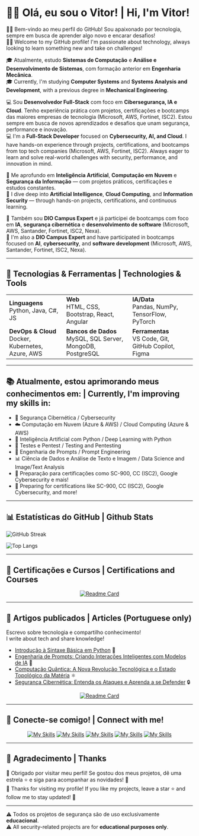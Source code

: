 # 👋🏻 Olá, eu sou o Vitor! | Hi, I'm Vitor!

✌🏻 Bem-vindo ao meu perfil do GitHub! Sou apaixonado por tecnologia, sempre em busca de aprender algo novo e encarar desafios!  
✌🏻 Welcome to my GitHub profile! I'm passionate about technology, always looking to learn something new and take on challenges!

🎓 Atualmente, estudo **Sistemas de Computação** e **Análise e Desenvolvimento de Sistemas**, com formação anterior em **Engenharia Mecânica**.  
🎓 Currently, I'm studying **Computer Systems** and **Systems Analysis and Development**, with a previous degree in **Mechanical Engineering**.

💻 Sou **Desenvolvedor Full-Stack** com foco em **Cibersegurança, IA e Cloud**. Tenho experiência prática com projetos, certificações e bootcamps das maiores empresas de tecnologia (Microsoft, AWS, Fortinet, ISC2). Estou sempre em busca de novos aprendizados e desafios que unam segurança, performance e inovação.  
💻 I'm a **Full-Stack Developer** focused on **Cybersecurity, AI, and Cloud**. I have hands-on experience through projects, certifications, and bootcamps from top tech companies (Microsoft, AWS, Fortinet, ISC2). Always eager to learn and solve real-world challenges with security, performance, and innovation in mind.

🧠 Me aprofundo em **Inteligência Artificial**, **Computação em Nuvem** e **Segurança da Informação** — com projetos práticos, certificações e estudos constantes.  
🧠 I dive deep into **Artificial Intelligence**, **Cloud Computing**, and **Information Security** — through hands-on projects, certifications, and continuous learning.

🚀 Também sou **DIO Campus Expert** e já participei de bootcamps com foco em **IA**, **segurança cibernética** e **desenvolvimento de software** (Microsoft, AWS, Santander, Fortinet, ISC2, Nexa).  
🚀 I'm also a **DIO Campus Expert** and have participated in bootcamps focused on **AI**, **cybersecurity**, and **software development** (Microsoft, AWS, Santander, Fortinet, ISC2, Nexa).

---

## 🔧 Tecnologias & Ferramentas | Technologies & Tools

<table>
  <tr>
    <td><strong>Linguagens</strong><br>Python, Java, C#, JS</td>
    <td><strong>Web</strong><br>HTML, CSS, Bootstrap, React, Angular</td>
    <td><strong>IA/Data</strong><br>Pandas, NumPy, TensorFlow, PyTorch</td>
  </tr>
  <tr>
    <td><strong>DevOps & Cloud</strong><br>Docker, Kubernetes, Azure, AWS</td>
    <td><strong>Bancos de Dados</strong><br>MySQL, SQL Server, MongoDB, PostgreSQL</td>
    <td><strong>Ferramentas</strong><br>VS Code, Git, GitHub Copilot, Figma</td>
  </tr>
</table>

---

## 📚 Atualmente, estou aprimorando meus conhecimentos em: | Currently, I'm improving my skills in:

- 🔐 Segurança Cibernética / Cybersecurity  
- ☁️ Computação em Nuvem (Azure & AWS) / Cloud Computing (Azure & AWS)  
- 🧠 Inteligência Artificial com Python / Deep Learning with Python 
- 🧪 Testes e Pentest / Testing and Pentesting  
- 📝 Engenharia de Prompts / Prompt Engineering  
- 📊 Ciência de Dados e Análise de Texto e Imagem / Data Science and Image/Text Analysis  
- 🎯 Preparação para certificações como SC-900, CC (ISC2), Google Cybersecurity e mais!
- 🎯 Preparing for certifications like SC-900, CC (ISC2), Google Cybersecurity, and more!

---

## 📊 Estatísticas do GitHub | Github Stats

![GitHub Streak](https://streak-stats.demolab.com/?user=vitorVBD&theme=radical&hide_border=true)

![Top Langs](https://github-readme-stats.vercel.app/api/top-langs/?username=vitorVBD&layout=pie&theme=radical&locale=pt-br&border_radius=20)

---

## 🏅 Certificações e Cursos | Certifications and Courses

<div align="center">

[![Readme Card](https://github-readme-stats.vercel.app/api/pin/?username=vitorVBD&repo=courses-and-certifications&theme=radical)](https://github.com/vitorVBD/courses-and-certifications)

</div>

---

## 📝 Artigos publicados | Articles (Portuguese only)

Escrevo sobre tecnologia e compartilho conhecimento!  
I write about tech and share knowledge!

- [Introdução à Sintaxe Básica em Python](https://dio.me/articles/introducao-a-sintaxe-basica-em-python-db2d2fd355fd) 🐍
- [Engenharia de Prompts: Criando Interações Inteligentes com Modelos de IA](https://dio.me/articles/engenharia-de-prompts-criando-interacoes-inteligentes-com-modelos-de-ia-4acc437e73e6) 🤖
- [Computação Quântica: A Nova Revolução Tecnológica e o Estado Topológico da Matéria](https://dio.me/articles/computacao-quantica-a-proxima-revolucao-tecnologica-e-o-estado-topologico-da-materia-f8f82ac4224d) ⚛️
- [Segurança Cibernética: Entenda os Ataques e Aprenda a se Defender](https://dio.me/articles/seguranca-cibernetica-entenda-os-ataques-e-aprenda-a-se-defender-814fe668535b) 🔒

<div align="center">

[![Readme Card](https://github-readme-stats.vercel.app/api/pin/?username=vitorVBD&repo=tech-articles&theme=radical)](https://github.com/vitorVBD/tech-articles)

</div>

---

## 👥 Conecte-se comigo! | Connect with me!

<div align="center">

[![My Skills](https://go-skill-icons.vercel.app/api/icons?i=linkedin&titles=true)](https://www.linkedin.com/in/vitor-bittencourt-8ab27bbb/) [![My Skills](https://go-skill-icons.vercel.app/api/icons?i=instagram&titles=true)](https://www.instagram.com/vv_bittencourt/) [![My Skills](https://go-skill-icons.vercel.app/api/icons?i=outlook&titles=true)](mailto:vitor_bittencourt1998@hotmail.com) [![My Skills](https://go-skill-icons.vercel.app/api/icons?i=twitter&titles=true)](https://x.com/vv_bittencourt) [![My Skills](https://go-skill-icons.vercel.app/api/icons?i=github&titles=true)](https://github.com/vitorVBD)

</div>

---

## 🫰 Agradecimento | Thanks

🙏 Obrigado por visitar meu perfil! Se gostou dos meus projetos, dê uma estrela ⭐ e siga para acompanhar as novidades! 🚀  
🙏 Thanks for visiting my profile! If you like my projects, leave a star ⭐ and follow me to stay updated! 🚀

---

⚠️ Todos os projetos de segurança são de uso exclusivamente **educacional**.  
⚠️ All security-related projects are for **educational purposes only**.
